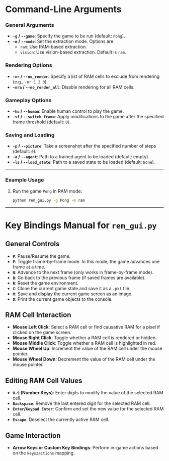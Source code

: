 
# Command-Line Arguments

### General Arguments
- **`-g` / `--game`**: Specify the game to be run (default: `Pong`).
- **`-m` / `--mode`**: Set the extraction mode. Options are:
  - `ram`: Use RAM-based extraction.
  - `vision`: Use vision-based extraction.
  Default is `ram`.

### Rendering Options
- **`-nr` / `--no_render`**: Specify a list of RAM cells to exclude from rendering (e.g., `-nr 1 2 3`).
- **`-nra` / `--no_render_all`**: Disable rendering for all RAM cells.

### Gameplay Options
- **`-hu` / `--human`**: Enable human control to play the game.
- **`-sf` / `--switch_frame`**: Apply modifications to the game after the specified frame threshold (default: `0`).

### Saving and Loading
- **`-p` / `--picture`**: Take a screenshot after the specified number of steps (default: `0`).
- **`-a` / `--agent`**: Path to a trained agent to be loaded (default: empty).
- **`-ls` / `--load_state`**: Path to a saved state to be loaded (default: `None`).

---

### Example Usage
1. Run the game `Pong` in RAM mode:
   ```bash
   python rem_gui.py -g Pong -m ram

---

# Key Bindings Manual for `rem_gui.py`

## General Controls
- **`P`**: Pause/Resume the game.
- **`F`**: Toggle frame-by-frame mode. In this mode, the game advances one frame at a time.
- **`N`**: Advance to the next frame (only works in frame-by-frame mode).
- **`B`**: Go back to the previous frame (if saved frames are available).
- **`R`**: Reset the game environment.
- **`C`**: Clone the current game state and save it as a `.pkl` file.
- **`M`**: Save and display the current game screen as an image.
- **`O`**: Print the current game objects to the console.

## RAM Cell Interaction
- **Mouse Left Click**: Select a RAM cell or find causative RAM for a pixel if clicked on the game screen.
- **Mouse Right Click**: Toggle whether a RAM cell is rendered or hidden.
- **Mouse Middle Click**: Toggle whether a RAM cell is highlighted in red.
- **Mouse Wheel Up**: Increment the value of the RAM cell under the mouse pointer.
- **Mouse Wheel Down**: Decrement the value of the RAM cell under the mouse pointer.

## Editing RAM Cell Values
- **`0-9` (Number Keys)**: Enter digits to modify the value of the selected RAM cell.
- **`Backspace`**: Remove the last entered digit for the selected RAM cell.
- **`Enter`/`Keypad Enter`**: Confirm and set the new value for the selected RAM cell.
- **`Escape`**: Deselect the currently active RAM cell.

## Game Interaction
- **Arrow Keys or Custom Key Bindings**: Perform in-game actions based on the `keys2actions` mapping.
